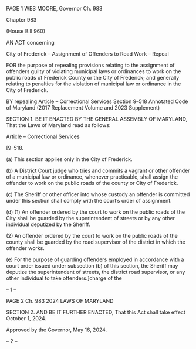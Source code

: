 PAGE 1
WES MOORE, Governor Ch. 983

Chapter 983

(House Bill 960)

AN ACT concerning

City of Frederick – Assignment of Offenders to Road Work – Repeal

FOR the purpose of repealing provisions relating to the assignment of offenders guilty of
violating municipal laws or ordinances to work on the public roads of Frederick
County or the City of Frederick; and generally relating to penalties for the violation
of municipal law or ordinance in the City of Frederick.

BY repealing
Article – Correctional Services
Section 9–518
Annotated Code of Maryland
(2017 Replacement Volume and 2023 Supplement)

SECTION 1. BE IT ENACTED BY THE GENERAL ASSEMBLY OF MARYLAND,
That the Laws of Maryland read as follows:

Article – Correctional Services

[9–518.

(a) This section applies only in the City of Frederick.

(b) A District Court judge who tries and commits a vagrant or other offender of a
municipal law or ordinance, whenever practicable, shall assign the offender to work on the
public roads of the county or City of Frederick.

(c) The Sheriff or other officer into whose custody an offender is committed under
this section shall comply with the court’s order of assignment.

(d) (1) An offender ordered by the court to work on the public roads of the City
shall be guarded by the superintendent of streets or by any other individual deputized by
the Sheriff.

(2) An offender ordered by the court to work on the public roads of the
county shall be guarded by the road supervisor of the district in which the offender works.

(e) For the purpose of guarding offenders employed in accordance with a court
order issued under subsection (b) of this section, the Sheriff may deputize the
superintendent of streets, the district road supervisor, or any other individual to take
offenders.]charge of the

– 1 –

PAGE 2
Ch. 983 2024 LAWS OF MARYLAND

SECTION 2. AND BE IT FURTHER ENACTED, That this Act shall take effect
October 1, 2024.

Approved by the Governor, May 16, 2024.

– 2 –
